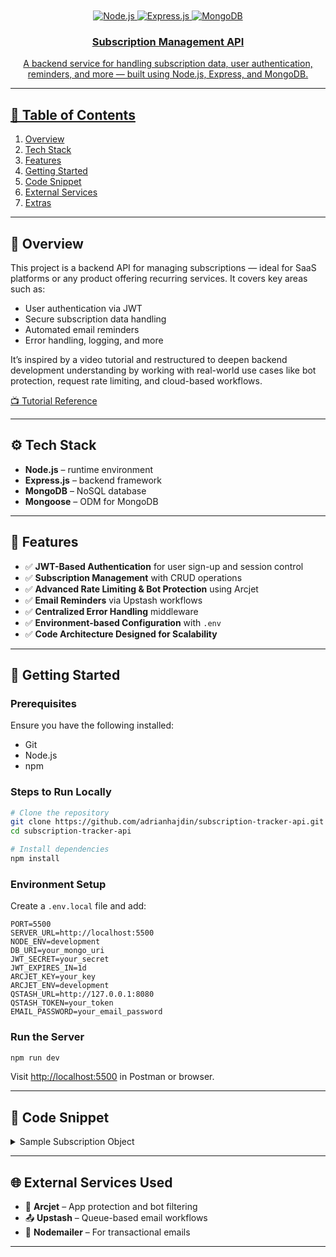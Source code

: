 
<div align="center">
  <br />
    <a href="https://youtu.be/rOpEN1JDaD0?si=WfOjLV57WfR9x6QK" target="_blank"/a>
  <br />

  <div>
    <img src="https://img.shields.io/badge/node.js-339933?style=for-the-badge&logo=Node.js&logoColor=white" alt="Node.js" />
    <img src="https://img.shields.io/badge/express.js-000000?style=for-the-badge&logo=express&logoColor=white" alt="Express.js" />
    <img src="https://img.shields.io/badge/mongodb-13aa52?style=for-the-badge&logo=mongodb&logoColor=white" alt="MongoDB" />
  </div>

  <h3 align="center">Subscription Management API</h3>

  <div align="center">
    A backend service for handling subscription data, user authentication, reminders, and more — built using Node.js, Express, and MongoDB.
  </div>
</div>

---

## 📌 Table of Contents

1. [Overview](#overview)
2. [Tech Stack](#tech-stack)
3. [Features](#features)
4. [Getting Started](#getting-started)
5. [Code Snippet](#code-snippet)
6. [External Services](#external-services)
7. [Extras](#extras)

---

## 🤖 Overview

This project is a backend API for managing subscriptions — ideal for SaaS platforms or any product offering recurring services. It covers key areas such as:

- User authentication via JWT
- Secure subscription data handling
- Automated email reminders
- Error handling, logging, and more

It’s inspired by a video tutorial and restructured to deepen backend development understanding by working with real-world use cases like bot protection, request rate limiting, and cloud-based workflows.

[📺 Tutorial Reference](https://youtu.be/rOpEN1JDaD0?si=WfOjLV57WfR9x6QK)

---

## ⚙️ Tech Stack

- **Node.js** – runtime environment  
- **Express.js** – backend framework  
- **MongoDB** – NoSQL database  
- **Mongoose** – ODM for MongoDB

---

## 🔋 Features

- ✅ **JWT-Based Authentication** for user sign-up and session control  
- ✅ **Subscription Management** with CRUD operations  
- ✅ **Advanced Rate Limiting & Bot Protection** using Arcjet  
- ✅ **Email Reminders** via Upstash workflows  
- ✅ **Centralized Error Handling** middleware  
- ✅ **Environment-based Configuration** with `.env`  
- ✅ **Code Architecture Designed for Scalability**

---

## 🚀 Getting Started

### Prerequisites

Ensure you have the following installed:

- Git  
- Node.js  
- npm  

### Steps to Run Locally

```bash
# Clone the repository
git clone https://github.com/adrianhajdin/subscription-tracker-api.git
cd subscription-tracker-api

# Install dependencies
npm install
````

### Environment Setup

Create a `.env.local` file and add:

```env
PORT=5500
SERVER_URL=http://localhost:5500
NODE_ENV=development
DB_URI=your_mongo_uri
JWT_SECRET=your_secret
JWT_EXPIRES_IN=1d
ARCJET_KEY=your_key
ARCJET_ENV=development
QSTASH_URL=http://127.0.0.1:8080
QSTASH_TOKEN=your_token
EMAIL_PASSWORD=your_email_password
```

### Run the Server

```bash
npm run dev
```

Visit [http://localhost:5500](http://localhost:5500) in Postman or browser.

---

## 🧩 Code Snippet

<details>
<summary>Sample Subscription Object</summary>

```json
{
  "name": "JavaScript Mastery Elite Membership",
  "price": 139.00,
  "currency": "USD",
  "frequency": "monthly",
  "category": "Entertainment",
  "startDate": "2025-01-20T00:00:00.000Z",
  "paymentMethod": "Credit Card"
}
```

</details>

---

## 🌐 External Services Used

* 🔐 **Arcjet** – App protection and bot filtering
* 📤 **Upstash** – Queue-based email workflows
* 📧 **Nodemailer** – For transactional emails

---

